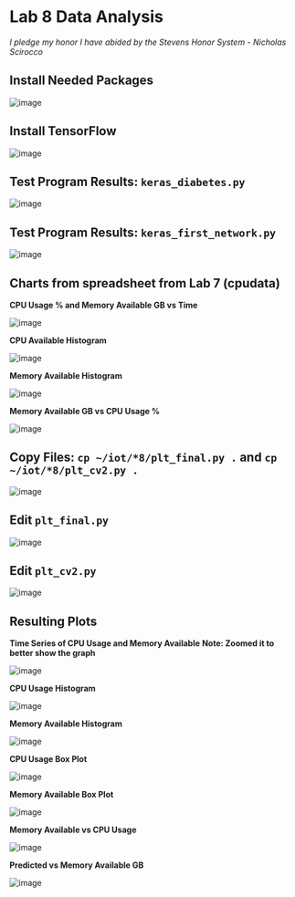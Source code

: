 # Lab 8 Data Analysis

*I pledge my honor I have abided by the Stevens Honor System - Nicholas Scirocco*

## Install Needed Packages

![image](https://github.com/user-attachments/assets/eb30a132-667f-40d3-9e91-f43c419498e3)

## Install TensorFlow

![image](https://github.com/user-attachments/assets/cdca3091-48cd-46ed-b3ef-0458c2f1c9b5)

## Test Program Results: `keras_diabetes.py`

![image](https://github.com/user-attachments/assets/47616468-ef4a-4617-aae3-6efdbe34c822)


## Test Program Results: `keras_first_network.py`

![image](https://github.com/user-attachments/assets/f36af2a1-c1d5-43f1-bee4-a29442e52af0)

## Charts from spreadsheet from Lab 7 (cpudata)

**CPU Usage % and Memory Available GB vs Time**

![image](https://github.com/user-attachments/assets/e73f2d5c-22ce-4f53-a275-7093f2a0a248)

**CPU Available Histogram**

![image](https://github.com/user-attachments/assets/b06a86dd-11de-49c4-b293-9d1e7f570429)

**Memory Available Histogram**

![image](https://github.com/user-attachments/assets/27c68154-d4fc-4dde-81df-ee01525a918a)

**Memory Available GB vs CPU Usage %**

![image](https://github.com/user-attachments/assets/baf241db-ce1f-4e6c-b405-6335eef819ce)

## Copy Files: `cp ~/iot/*8/plt_final.py .`  and `cp ~/iot/*8/plt_cv2.py .`

![image](https://github.com/user-attachments/assets/58ce5bd9-5ff5-4d43-9d6d-28808fb89cdf)

## Edit `plt_final.py`

![image](https://github.com/user-attachments/assets/e3032be5-0f75-44ac-b40b-e10dab1af2eb)

## Edit `plt_cv2.py`

![image](https://github.com/user-attachments/assets/533cf03d-70d9-42e0-b087-53ba3ad7b893)

## Resulting Plots

**Time Series of CPU Usage and Memory Available**
**Note: Zoomed it to better show the graph**

![image](https://github.com/user-attachments/assets/319d301c-ba01-4760-8be4-de5124c6bf4b)

**CPU Usage Histogram**

![image](https://github.com/user-attachments/assets/bec4ad7e-8497-4365-89d8-3b0eff6046b8)

**Memory Available Histogram**

![image](https://github.com/user-attachments/assets/5a09c325-a946-4fee-8aa9-783cb7af5dd4)

**CPU Usage Box Plot**

![image](https://github.com/user-attachments/assets/7c603cd4-38a3-4f0a-a47e-e863b912f189)

**Memory Available Box Plot**

![image](https://github.com/user-attachments/assets/1cd56ab7-a9b6-4150-9e6e-1c67dd2cadd3)

**Memory Available vs CPU Usage**

![image](https://github.com/user-attachments/assets/fa103899-5290-4b56-99fb-ca5faa9282b0)

**Predicted vs Memory Available GB**

![image](https://github.com/user-attachments/assets/daa0df81-8810-43a3-be49-4af6f16d5a9e)



